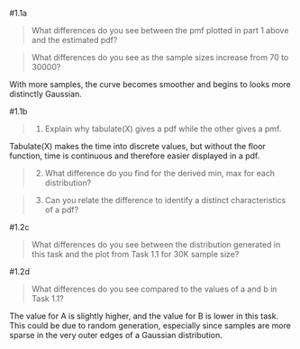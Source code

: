 #1.1a
>What differences do you see between the pmf plotted in part 1 above and the estimated pdf?

> What differences do you see as the sample sizes increase from 70 to 30000?

  With more samples, the curve becomes smoother and begins to looks more distinctly Gaussian.

#1.1b
> 1. Explain why tabulate(X) gives a pdf while the other gives a pmf.

Tabulate(X) makes the time into discrete values, but without the floor function, time is continuous and therefore easier displayed in a pdf.

> 2. What difference do you find for the derived min, max for each distribution?

> 3. Can you relate the difference to identify a distinct characteristics of a pdf?


#1.2c
> What differences do you see between the distribution generated in this task and the plot from Task 1.1 for 30K sample size?

#1.2d
> What differences do you see compared to the values of a and b in Task 1.1?

The value for A is slightly higher, and the value for B is lower in this task. 
This could be due to random generation, especially since samples are more sparse in the very outer edges of a Gaussian distribution.
